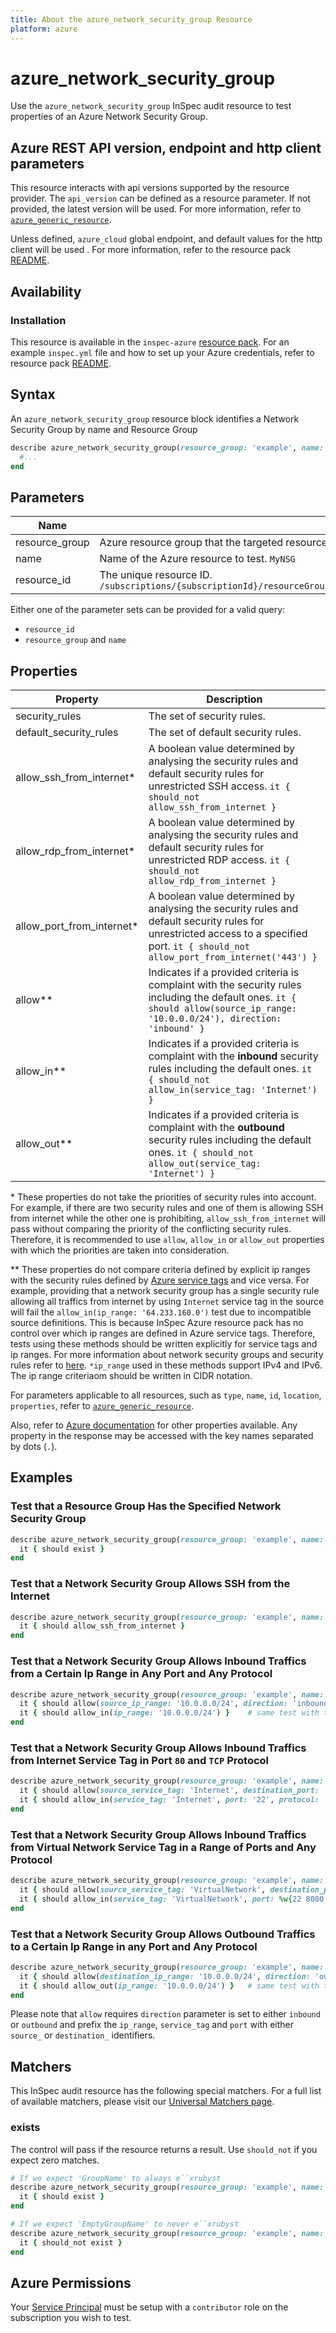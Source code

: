 ```yaml
---
title: About the azure_network_security_group Resource
platform: azure
---
```


# azure_network_security_group

Use the `azure_network_security_group` InSpec audit resource to test properties of an Azure Network Security Group.

## Azure REST API version, endpoint and http client parameters

This resource interacts with api versions supported by the resource provider.
The `api_version` can be defined as a resource parameter.
If not provided, the latest version will be used.
For more information, refer to [`azure_generic_resource`](azure_generic_resource.md).

Unless defined, `azure_cloud` global endpoint, and default values for the http client will be used .
For more information, refer to the resource pack [README](../../README.md). 

## Availability

### Installation

This resource is available in the `inspec-azure` [resource pack](/inspec/glossary/#resource-pack). 
For an example `inspec.yml` file and how to set up your Azure credentials, refer to resource pack [README](../../README.md#Service-Principal).

## Syntax

An `azure_network_security_group` resource block identifies a Network Security Group by name and Resource Group
```ruby
describe azure_network_security_group(resource_group: 'example', name: 'GroupName') do
  #...
end
```

## Parameters

| Name                           | Description                                                                      |
|--------------------------------|----------------------------------------------------------------------------------|
| resource_group                 | Azure resource group that the targeted resource resides in.`MyResourceGroup`     |
| name                           | Name of the Azure resource to test. `MyNSG`                                      |
| resource_id                    | The unique resource ID. `/subscriptions/{subscriptionId}/resourceGroups/{resourceGroup}/providers/Microsoft.Network/networkSecurityGroups/{nsgName}`                                 |

Either one of the parameter sets can be provided for a valid query:
- `resource_id`
- `resource_group` and `name`

## Properties

| Property                   | Description                   |
|----------------------------|-------------------------------|
| security_rules             | The set of security rules.    |
| default_security_rules     | The set of default security rules.|
| allow_ssh_from_internet<superscript>*</superscript>    | A boolean value determined by analysing the security rules and default security rules for unrestricted SSH access. `it { should_not allow_ssh_from_internet }` |
| allow_rdp_from_internet<superscript>*</superscript>    | A boolean value determined by analysing the security rules and default security rules for unrestricted RDP access. `it { should_not allow_rdp_from_internet }` |
| allow_port_from_internet<superscript>*</superscript>   | A boolean value determined by analysing the security rules and default security rules for unrestricted access to a specified port. `it { should_not allow_port_from_internet('443') }` |
| allow<superscript>**</superscript>                     | Indicates if a provided criteria is complaint with the security rules including the default ones. `it { should allow(source_ip_range: '10.0.0.0/24'), direction: 'inbound' }` |
| allow_in<superscript>**</superscript>                  | Indicates if a provided criteria is complaint with the **inbound** security rules including the default ones. `it { should_not allow_in(service_tag: 'Internet') }` |
| allow_out<superscript>**</superscript>                 | Indicates if a provided criteria is complaint with the **outbound** security rules including the default ones. `it { should_not allow_out(service_tag: 'Internet') }` |

<superscript>*</superscript> These properties do not take the priorities of security rules into account.
For example, if there are two security rules and one of them is allowing SSH from internet while the other one is prohibiting, `allow_ssh_from_internet` will pass without comparing the priority of the conflicting security rules.
Therefore, it is recommended to use `allow`, `allow_in` or `allow_out` properties with which the priorities are taken into consideration.

<superscript>**</superscript> These properties do not compare criteria defined by explicit ip ranges with the security rules defined by [Azure service tags](https://docs.microsoft.com/en-us/azure/virtual-network/service-tags-overview) and vice versa.
For example, providing that a network security group has a single security rule allowing all traffics from internet by using `Internet` service tag in the source will fail the `allow_in(ip_range: '64.233.160.0')` test due to incompatible source definitions.
This is because InSpec Azure resource pack has no control over which ip ranges are defined in Azure service tags.
Therefore, tests using these methods should be written explicitly for service tags and ip ranges. 
For more information about network security groups and security rules refer to [here](https://docs.microsoft.com/en-us/azure/virtual-network/security-overview).
`*ip_range` used in these methods support IPv4 and IPv6. The ip range criteriaom should be written in CIDR notation.   

For parameters applicable to all resources, such as `type`, `name`, `id`, `location`, `properties`, refer to [`azure_generic_resource`](azure_generic_resource.md#parameters).

Also, refer to [Azure documentation](https://docs.microsoft.com/en-us/rest/api/virtualnetwork/networksecuritygroups/get#networksecuritygroup) for other properties available. 
Any property in the response may be accessed with the key names separated by dots (`.`).

## Examples

### Test that a Resource Group Has the Specified Network Security Group
```ruby
describe azure_network_security_group(resource_group: 'example', name: 'GroupName') do
  it { should exist }
end
```
### Test that a Network Security Group Allows SSH from the Internet
```ruby
describe azure_network_security_group(resource_group: 'example', name: 'GroupName') do
  it { should allow_ssh_from_internet }
end
```    
### Test that a Network Security Group Allows Inbound Traffics from a Certain Ip Range in Any Port and Any Protocol
```ruby
describe azure_network_security_group(resource_group: 'example', name: 'GroupName') do
  it { should allow(source_ip_range: '10.0.0.0/24', direction: 'inbound') }
  it { should allow_in(ip_range: '10.0.0.0/24') }    # same test with the specific inbound rule check
end
```    
### Test that a Network Security Group Allows Inbound Traffics from Internet Service Tag in Port `80` and `TCP` Protocol
```ruby
describe azure_network_security_group(resource_group: 'example', name: 'GroupName') do
  it { should allow(source_service_tag: 'Internet', destination_port: '22', protocol: 'TCP', direction: 'inbound') }
  it { should allow_in(service_tag: 'Internet', port: '22', protocol: 'TCP') }    # same test with the specific inbound rule check
end
```        
### Test that a Network Security Group Allows Inbound Traffics from Virtual Network Service Tag in a Range of Ports and Any Protocol
```ruby
describe azure_network_security_group(resource_group: 'example', name: 'GroupName') do
  it { should allow(source_service_tag: 'VirtualNetwork', destination_port: %w{22 8080 56-78}, direction: 'inbound') }
  it { should allow_in(service_tag: 'VirtualNetwork', port: %w{22 8080 56-78}) }    # same test with the specific inbound rule check
end
```            
### Test that a Network Security Group Allows Outbound Traffics to a Certain Ip Range in any Port and Any Protocol
```ruby
describe azure_network_security_group(resource_group: 'example', name: 'GroupName') do
  it { should allow(destination_ip_range: '10.0.0.0/24', direction: 'outbound') }
  it { should allow_out(ip_range: '10.0.0.0/24') }   # same test with the specific outbound rule check
end
```    
Please note that `allow` requires `direction` parameter is set to either `inbound` or `outbound` and prefix the `ip_range`, `service_tag` and `port` with either `source_` or `destination_` identifiers.     
    
## Matchers

This InSpec audit resource has the following special matchers. For a full list of available matchers, please visit our [Universal Matchers page](https://www.inspec.io/docs/reference/matchers/).

### exists

The control will pass if the resource returns a result. Use `should_not` if you expect zero matches.
```ruby
# If we expect 'GroupName' to always e``xrubyst
describe azure_network_security_group(resource_group: 'example', name: 'GroupName') do
  it { should exist }
end

# If we expect 'EmptyGroupName' to never e``xrubyst
describe azure_network_security_group(resource_group: 'example', name: 'EmptyGroupName') do
  it { should_not exist }
end
```

## Azure Permissions

Your [Service Principal](https://docs.microsoft.com/en-us/azure/azure-resource-manager/resource-group-create-service-principal-portal) must be setup with a `contributor` role on the subscription you wish to test.

